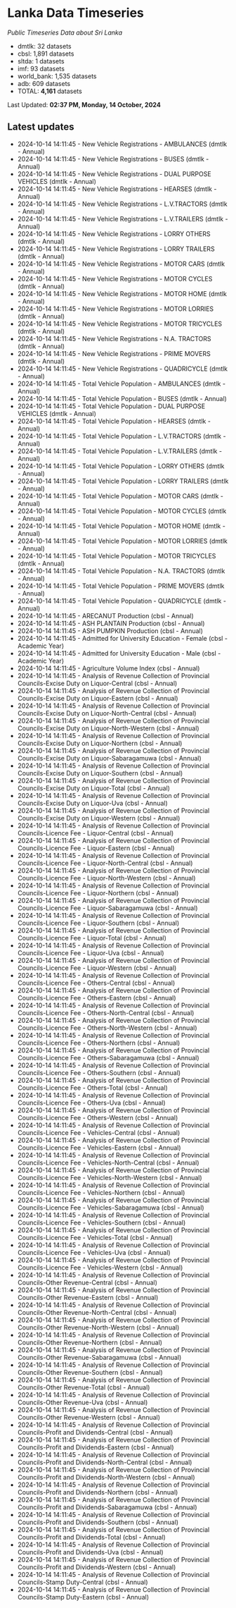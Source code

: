 # Lanka Data Timeseries
*Public Timeseries Data about Sri Lanka*

* dmtlk: 32 datasets
* cbsl: 1,891 datasets
* sltda: 1 datasets
* imf: 93 datasets
* world_bank: 1,535 datasets
* adb: 609 datasets
* TOTAL: **4,161** datasets

Last Updated: **02:37 PM, Monday, 14 October, 2024**

## Latest updates

* 2024-10-14 14:11:45 - New Vehicle Registrations - AMBULANCES (dmtlk - Annual)
* 2024-10-14 14:11:45 - New Vehicle Registrations - BUSES (dmtlk - Annual)
* 2024-10-14 14:11:45 - New Vehicle Registrations - DUAL PURPOSE VEHICLES (dmtlk - Annual)
* 2024-10-14 14:11:45 - New Vehicle Registrations - HEARSES (dmtlk - Annual)
* 2024-10-14 14:11:45 - New Vehicle Registrations - L.V.TRACTORS (dmtlk - Annual)
* 2024-10-14 14:11:45 - New Vehicle Registrations - L.V.TRAILERS (dmtlk - Annual)
* 2024-10-14 14:11:45 - New Vehicle Registrations - LORRY OTHERS (dmtlk - Annual)
* 2024-10-14 14:11:45 - New Vehicle Registrations - LORRY TRAILERS (dmtlk - Annual)
* 2024-10-14 14:11:45 - New Vehicle Registrations - MOTOR CARS (dmtlk - Annual)
* 2024-10-14 14:11:45 - New Vehicle Registrations - MOTOR CYCLES (dmtlk - Annual)
* 2024-10-14 14:11:45 - New Vehicle Registrations - MOTOR HOME (dmtlk - Annual)
* 2024-10-14 14:11:45 - New Vehicle Registrations - MOTOR LORRIES (dmtlk - Annual)
* 2024-10-14 14:11:45 - New Vehicle Registrations - MOTOR TRICYCLES (dmtlk - Annual)
* 2024-10-14 14:11:45 - New Vehicle Registrations - N.A. TRACTORS (dmtlk - Annual)
* 2024-10-14 14:11:45 - New Vehicle Registrations - PRIME MOVERS (dmtlk - Annual)
* 2024-10-14 14:11:45 - New Vehicle Registrations - QUADRICYCLE (dmtlk - Annual)
* 2024-10-14 14:11:45 - Total Vehicle Population - AMBULANCES (dmtlk - Annual)
* 2024-10-14 14:11:45 - Total Vehicle Population - BUSES (dmtlk - Annual)
* 2024-10-14 14:11:45 - Total Vehicle Population - DUAL PURPOSE VEHICLES (dmtlk - Annual)
* 2024-10-14 14:11:45 - Total Vehicle Population - HEARSES (dmtlk - Annual)
* 2024-10-14 14:11:45 - Total Vehicle Population - L.V.TRACTORS (dmtlk - Annual)
* 2024-10-14 14:11:45 - Total Vehicle Population - L.V.TRAILERS (dmtlk - Annual)
* 2024-10-14 14:11:45 - Total Vehicle Population - LORRY OTHERS (dmtlk - Annual)
* 2024-10-14 14:11:45 - Total Vehicle Population - LORRY TRAILERS (dmtlk - Annual)
* 2024-10-14 14:11:45 - Total Vehicle Population - MOTOR CARS (dmtlk - Annual)
* 2024-10-14 14:11:45 - Total Vehicle Population - MOTOR CYCLES (dmtlk - Annual)
* 2024-10-14 14:11:45 - Total Vehicle Population - MOTOR HOME (dmtlk - Annual)
* 2024-10-14 14:11:45 - Total Vehicle Population - MOTOR LORRIES (dmtlk - Annual)
* 2024-10-14 14:11:45 - Total Vehicle Population - MOTOR TRICYCLES (dmtlk - Annual)
* 2024-10-14 14:11:45 - Total Vehicle Population - N.A. TRACTORS (dmtlk - Annual)
* 2024-10-14 14:11:45 - Total Vehicle Population - PRIME MOVERS (dmtlk - Annual)
* 2024-10-14 14:11:45 - Total Vehicle Population - QUADRICYCLE (dmtlk - Annual)
* 2024-10-14 14:11:45 - ARECANUT Production (cbsl - Annual)
* 2024-10-14 14:11:45 - ASH PLANTAIN Production (cbsl - Annual)
* 2024-10-14 14:11:45 - ASH PUMPKIN Production (cbsl - Annual)
* 2024-10-14 14:11:45 - Admitted for University Education - Female (cbsl - Academic Year)
* 2024-10-14 14:11:45 - Admitted for University Education - Male (cbsl - Academic Year)
* 2024-10-14 14:11:45 - Agriculture Volume Index (cbsl - Annual)
* 2024-10-14 14:11:45 - Analysis of Revenue Collection of Provincial Councils-Excise Duty on Liquor-Central (cbsl - Annual)
* 2024-10-14 14:11:45 - Analysis of Revenue Collection of Provincial Councils-Excise Duty on Liquor-Eastern (cbsl - Annual)
* 2024-10-14 14:11:45 - Analysis of Revenue Collection of Provincial Councils-Excise Duty on Liquor-North-Central (cbsl - Annual)
* 2024-10-14 14:11:45 - Analysis of Revenue Collection of Provincial Councils-Excise Duty on Liquor-North-Western (cbsl - Annual)
* 2024-10-14 14:11:45 - Analysis of Revenue Collection of Provincial Councils-Excise Duty on Liquor-Northern (cbsl - Annual)
* 2024-10-14 14:11:45 - Analysis of Revenue Collection of Provincial Councils-Excise Duty on Liquor-Sabaragamuwa (cbsl - Annual)
* 2024-10-14 14:11:45 - Analysis of Revenue Collection of Provincial Councils-Excise Duty on Liquor-Southern (cbsl - Annual)
* 2024-10-14 14:11:45 - Analysis of Revenue Collection of Provincial Councils-Excise Duty on Liquor-Total (cbsl - Annual)
* 2024-10-14 14:11:45 - Analysis of Revenue Collection of Provincial Councils-Excise Duty on Liquor-Uva (cbsl - Annual)
* 2024-10-14 14:11:45 - Analysis of Revenue Collection of Provincial Councils-Excise Duty on Liquor-Western (cbsl - Annual)
* 2024-10-14 14:11:45 - Analysis of Revenue Collection of Provincial Councils-Licence Fee - Liquor-Central (cbsl - Annual)
* 2024-10-14 14:11:45 - Analysis of Revenue Collection of Provincial Councils-Licence Fee - Liquor-Eastern (cbsl - Annual)
* 2024-10-14 14:11:45 - Analysis of Revenue Collection of Provincial Councils-Licence Fee - Liquor-North-Central (cbsl - Annual)
* 2024-10-14 14:11:45 - Analysis of Revenue Collection of Provincial Councils-Licence Fee - Liquor-North-Western (cbsl - Annual)
* 2024-10-14 14:11:45 - Analysis of Revenue Collection of Provincial Councils-Licence Fee - Liquor-Northern (cbsl - Annual)
* 2024-10-14 14:11:45 - Analysis of Revenue Collection of Provincial Councils-Licence Fee - Liquor-Sabaragamuwa (cbsl - Annual)
* 2024-10-14 14:11:45 - Analysis of Revenue Collection of Provincial Councils-Licence Fee - Liquor-Southern (cbsl - Annual)
* 2024-10-14 14:11:45 - Analysis of Revenue Collection of Provincial Councils-Licence Fee - Liquor-Total (cbsl - Annual)
* 2024-10-14 14:11:45 - Analysis of Revenue Collection of Provincial Councils-Licence Fee - Liquor-Uva (cbsl - Annual)
* 2024-10-14 14:11:45 - Analysis of Revenue Collection of Provincial Councils-Licence Fee - Liquor-Western (cbsl - Annual)
* 2024-10-14 14:11:45 - Analysis of Revenue Collection of Provincial Councils-Licence Fee - Others-Central (cbsl - Annual)
* 2024-10-14 14:11:45 - Analysis of Revenue Collection of Provincial Councils-Licence Fee - Others-Eastern (cbsl - Annual)
* 2024-10-14 14:11:45 - Analysis of Revenue Collection of Provincial Councils-Licence Fee - Others-North-Central (cbsl - Annual)
* 2024-10-14 14:11:45 - Analysis of Revenue Collection of Provincial Councils-Licence Fee - Others-North-Western (cbsl - Annual)
* 2024-10-14 14:11:45 - Analysis of Revenue Collection of Provincial Councils-Licence Fee - Others-Northern (cbsl - Annual)
* 2024-10-14 14:11:45 - Analysis of Revenue Collection of Provincial Councils-Licence Fee - Others-Sabaragamuwa (cbsl - Annual)
* 2024-10-14 14:11:45 - Analysis of Revenue Collection of Provincial Councils-Licence Fee - Others-Southern (cbsl - Annual)
* 2024-10-14 14:11:45 - Analysis of Revenue Collection of Provincial Councils-Licence Fee - Others-Total (cbsl - Annual)
* 2024-10-14 14:11:45 - Analysis of Revenue Collection of Provincial Councils-Licence Fee - Others-Uva (cbsl - Annual)
* 2024-10-14 14:11:45 - Analysis of Revenue Collection of Provincial Councils-Licence Fee - Others-Western (cbsl - Annual)
* 2024-10-14 14:11:45 - Analysis of Revenue Collection of Provincial Councils-Licence Fee - Vehicles-Central (cbsl - Annual)
* 2024-10-14 14:11:45 - Analysis of Revenue Collection of Provincial Councils-Licence Fee - Vehicles-Eastern (cbsl - Annual)
* 2024-10-14 14:11:45 - Analysis of Revenue Collection of Provincial Councils-Licence Fee - Vehicles-North-Central (cbsl - Annual)
* 2024-10-14 14:11:45 - Analysis of Revenue Collection of Provincial Councils-Licence Fee - Vehicles-North-Western (cbsl - Annual)
* 2024-10-14 14:11:45 - Analysis of Revenue Collection of Provincial Councils-Licence Fee - Vehicles-Northern (cbsl - Annual)
* 2024-10-14 14:11:45 - Analysis of Revenue Collection of Provincial Councils-Licence Fee - Vehicles-Sabaragamuwa (cbsl - Annual)
* 2024-10-14 14:11:45 - Analysis of Revenue Collection of Provincial Councils-Licence Fee - Vehicles-Southern (cbsl - Annual)
* 2024-10-14 14:11:45 - Analysis of Revenue Collection of Provincial Councils-Licence Fee - Vehicles-Total (cbsl - Annual)
* 2024-10-14 14:11:45 - Analysis of Revenue Collection of Provincial Councils-Licence Fee - Vehicles-Uva (cbsl - Annual)
* 2024-10-14 14:11:45 - Analysis of Revenue Collection of Provincial Councils-Licence Fee - Vehicles-Western (cbsl - Annual)
* 2024-10-14 14:11:45 - Analysis of Revenue Collection of Provincial Councils-Other Revenue-Central (cbsl - Annual)
* 2024-10-14 14:11:45 - Analysis of Revenue Collection of Provincial Councils-Other Revenue-Eastern (cbsl - Annual)
* 2024-10-14 14:11:45 - Analysis of Revenue Collection of Provincial Councils-Other Revenue-North-Central (cbsl - Annual)
* 2024-10-14 14:11:45 - Analysis of Revenue Collection of Provincial Councils-Other Revenue-North-Western (cbsl - Annual)
* 2024-10-14 14:11:45 - Analysis of Revenue Collection of Provincial Councils-Other Revenue-Northern (cbsl - Annual)
* 2024-10-14 14:11:45 - Analysis of Revenue Collection of Provincial Councils-Other Revenue-Sabaragamuwa (cbsl - Annual)
* 2024-10-14 14:11:45 - Analysis of Revenue Collection of Provincial Councils-Other Revenue-Southern (cbsl - Annual)
* 2024-10-14 14:11:45 - Analysis of Revenue Collection of Provincial Councils-Other Revenue-Total (cbsl - Annual)
* 2024-10-14 14:11:45 - Analysis of Revenue Collection of Provincial Councils-Other Revenue-Uva (cbsl - Annual)
* 2024-10-14 14:11:45 - Analysis of Revenue Collection of Provincial Councils-Other Revenue-Western (cbsl - Annual)
* 2024-10-14 14:11:45 - Analysis of Revenue Collection of Provincial Councils-Profit and Dividends-Central (cbsl - Annual)
* 2024-10-14 14:11:45 - Analysis of Revenue Collection of Provincial Councils-Profit and Dividends-Eastern (cbsl - Annual)
* 2024-10-14 14:11:45 - Analysis of Revenue Collection of Provincial Councils-Profit and Dividends-North-Central (cbsl - Annual)
* 2024-10-14 14:11:45 - Analysis of Revenue Collection of Provincial Councils-Profit and Dividends-North-Western (cbsl - Annual)
* 2024-10-14 14:11:45 - Analysis of Revenue Collection of Provincial Councils-Profit and Dividends-Northern (cbsl - Annual)
* 2024-10-14 14:11:45 - Analysis of Revenue Collection of Provincial Councils-Profit and Dividends-Sabaragamuwa (cbsl - Annual)
* 2024-10-14 14:11:45 - Analysis of Revenue Collection of Provincial Councils-Profit and Dividends-Southern (cbsl - Annual)
* 2024-10-14 14:11:45 - Analysis of Revenue Collection of Provincial Councils-Profit and Dividends-Total (cbsl - Annual)
* 2024-10-14 14:11:45 - Analysis of Revenue Collection of Provincial Councils-Profit and Dividends-Uva (cbsl - Annual)
* 2024-10-14 14:11:45 - Analysis of Revenue Collection of Provincial Councils-Profit and Dividends-Western (cbsl - Annual)
* 2024-10-14 14:11:45 - Analysis of Revenue Collection of Provincial Councils-Stamp Duty-Central (cbsl - Annual)
* 2024-10-14 14:11:45 - Analysis of Revenue Collection of Provincial Councils-Stamp Duty-Eastern (cbsl - Annual)